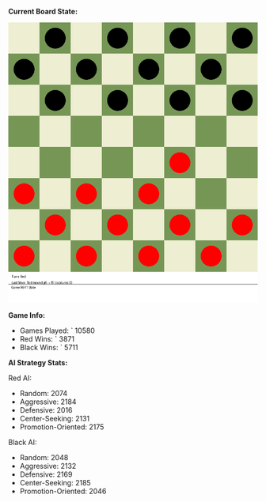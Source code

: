 
**Current Board State:**  
<!-- START_GIF -->
![Checkers Game](./checkers_game.gif)
<!-- END_GIF -->

**Game Info:**  
- Games Played: `<!-- GAMES_PLAYED --> 10580
- Red Wins: `<!-- RED_WINS --> 3871
- Black Wins: `<!-- BLACK_WINS --> 5711

<!-- AI_STATS -->
**AI Strategy Stats:**

Red AI:
- Random: 2074
- Aggressive: 2184
- Defensive: 2016
- Center-Seeking: 2131
- Promotion-Oriented: 2175

Black AI:
- Random: 2048
- Aggressive: 2132
- Defensive: 2169
- Center-Seeking: 2185
- Promotion-Oriented: 2046
